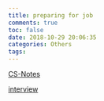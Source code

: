 ```yaml
---
title: preparing for job
comments: true
toc: false
date: 2018-10-29 20:06:35
categories: Others
tags:
---
```


[CS-Notes](https://github.com/CyC2018/CS-Notes)

[interview](https://github.com/huihut/interview)